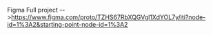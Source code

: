 Figma Full project -->https://www.figma.com/proto/TZHS67RbXQGVgl1XdYOL7y/iti?node-id=1%3A2&starting-point-node-id=1%3A2
